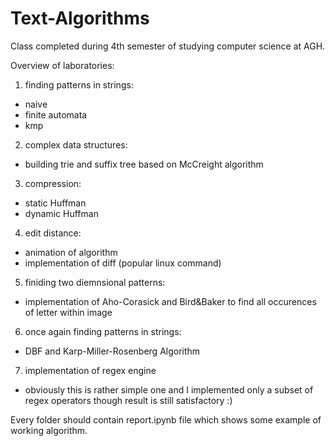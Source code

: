 # Text-Algorithms

Class completed during 4th semester of studying computer science at AGH.

Overview of laboratories:
 1. finding patterns in strings:
  - naive
  - finite automata
  - kmp
 2. complex data structures:  
  - building trie and suffix tree based on McCreight algorithm
 3. compression: 
  - static Huffman
  - dynamic Huffman
 4. edit distance:
  - animation of algorithm
  - implementation of diff (popular linux command)
 5. finiding two diemnsional patterns:
  - implementation of Aho-Corasick and Bird&Baker to find all occurences of letter within image
 6. once again finding patterns in strings: 
  - DBF and Karp-Miller-Rosenberg Algorithm 
 7. implementation of regex engine 
  - obviously this is rather simple one and I implemented only a subset of regex operators 
  though result is still satisfactory :)
  
  Every folder should contain report.ipynb file which shows some example of working algorithm.
  
